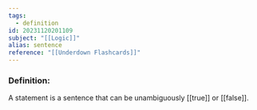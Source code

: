 ```yaml
---
tags:
  - definition
id: 20231120201109
subject: "[[Logic]]"
alias: sentence
reference: "[[Underdown Flashcards]]"
---
```

### Definition:
A statement is a sentence that can be unambiguously [[true]] or [[false]].